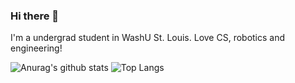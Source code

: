 ### Hi there 👋

I'm a undergrad student in WashU St. Louis.
Love CS, robotics and engineering!

![Anurag's github stats](https://github-readme-stats.vercel.app/api?username=LiYifei1218)
![Top Langs](https://github-readme-stats.vercel.app/api/top-langs/?username=LiYifei1218&hide=php,shell,powershell,css)


<!--
**LiYifei1218/LiYifei1218** is a ✨ _special_ ✨ repository because its `README.md` (this file) appears on your GitHub profile.

Here are some ideas to get you started:

- 🔭 I’m currently working on ...
- 🌱 I’m currently learning ...
- 👯 I’m looking to collaborate on ...
- 🤔 I’m looking for help with ...
- 💬 Ask me about ...
- 📫 How to reach me: ...
- 😄 Pronouns: ...
- ⚡ Fun fact: ...
-->
